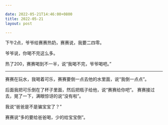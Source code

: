 ```yaml
---

date: 2022-05-21T14:46:00+0800
title: 2022-05-21
layout: post

---
```


下午2点，爷爷给赛赛热奶，赛赛说，我要二四零。

爷爷说，你喝不完这么多。

热了200，赛赛喝到不一半，说“我喝不完，爷爷喝吧。”

---

赛赛在玩水，我喝着可乐，赛赛要倒一点去他的水里面，说“我倒一点点”。

后面我把可乐倒在了杯子里面，然后把瓶子给他，说“赛赛给你吧”。 赛赛接过去，晃了一下，满眼惊讶的说“没有啦”。

我说“爸爸是不是骗宝宝了？”

赛赛说“多的要给爸爸喝，少的给宝宝倒”。
